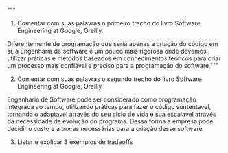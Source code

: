 """
1. Comentar com suas palavras o primeiro trecho do livro Software Engineering at Google, Oreilly.

Diferentemente de programação que seria apenas a criação do código em si, a Engenharia de software é um pouco mais rigorosa onde devemos utilizar práticas e métodos baseados em conhecimentos teóricos para criar um processo mais confiável e preciso para a programação do software."""


2. Comentar com suas palavras o segundo trecho do livro Software Engineering at Google, Oreilly

Engenharia de Software pode ser considerado como programação integrada ao tempo, utilizando práticas para fazer o código suntentavel, tornando o  adaptavel através do seu ciclo de vida e sua escalavel através da necessidade de  evolução do programa. Dessa forma a empresa pode decidir o custo e a trocas necessárias para a criação desse software.


3. Listar e explicar 3 exemplos de tradeoffs
